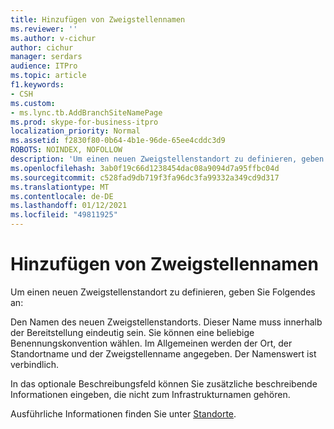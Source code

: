 ```yaml
---
title: Hinzufügen von Zweigstellennamen
ms.reviewer: ''
ms.author: v-cichur
author: cichur
manager: serdars
audience: ITPro
ms.topic: article
f1.keywords:
- CSH
ms.custom:
- ms.lync.tb.AddBranchSiteNamePage
ms.prod: skype-for-business-itpro
localization_priority: Normal
ms.assetid: f2830f80-0b64-4b1e-96de-65ee4cddc3d9
ROBOTS: NOINDEX, NOFOLLOW
description: 'Um einen neuen Zweigstellenstandort zu definieren, geben Sie Folgendes an:'
ms.openlocfilehash: 3ab0f19c66d1238454dac08a9094d7a95ffbc04d
ms.sourcegitcommit: c528fad9db719f3fa96dc3fa99332a349cd9d317
ms.translationtype: MT
ms.contentlocale: de-DE
ms.lasthandoff: 01/12/2021
ms.locfileid: "49811925"
---
```

# <a name="add-branch-site-name"></a>Hinzufügen von Zweigstellennamen

Um einen neuen Zweigstellenstandort zu definieren, geben Sie Folgendes an:

Den Namen des neuen Zweigstellenstandorts. Dieser Name muss innerhalb der Bereitstellung eindeutig sein. Sie können eine beliebige Benennungskonvention wählen. Im Allgemeinen werden der Ort, der Standortname und der Zweigstellenname angegeben. Der Namenswert ist verbindlich.

In das optionale Beschreibungsfeld können Sie zusätzliche beschreibende Informationen eingeben, die nicht zum Infrastrukturnamen gehören.

Ausführliche Informationen finden Sie unter [Standorte](https://technet.microsoft.com/library/022cb6dd-37e2-4882-a53e-5ddfdbc6f53a.aspx).



